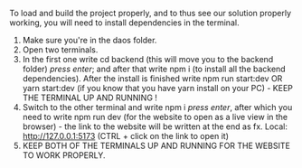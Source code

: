 To load and build the project properly, and to thus see our solution properly working, you will need to install dependencies in the terminal.

1. Make sure you're in the daos folder.
2. Open two terminals.
3. In the first one write cd backend (this will move you to the backend folder) _press enter_; and after that write npm i (to install all the backend dependencies). After the install is finished write npm run start:dev OR yarn start:dev (if you know that you have yarn install on your PC) - KEEP THE TERMINAL UP AND RUNNING !
4. Switch to the other terminal and write npm i _press enter_, after which you need to write npm run dev (for the website to open as a live view in the browser) - the link to the website will be written at the end as fx. Local: http://127.0.0.1:5173 (CTRL + click on the link to open it)
5. KEEP BOTH OF THE TERMINALS UP AND RUNNING FOR THE WEBSITE TO WORK PROPERLY.
